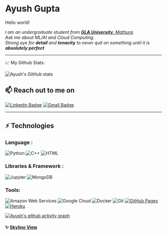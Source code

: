 # Ayush Gupta&nbsp;

Hello world!

<p>
  <em>
    I am an undergraduate student from <a href="https://amu.ac.in/"> <b>GLA University</b>, Mathura</a>. <br>
    Ask me about ML/AI and Cloud Computing. <br> Strong eye for <b>detail</b> and <b>tenacity</b> to never quit on something until it is <b>absolutely perfect</b>&nbsp;
  </em>  
</p>

---

📈 My Github Stats:


![Ayush's GitHub stats](https://github-readme-stats.vercel.app/api?username=ayush852&count_private=true&theme=radical)


<h2>📫 Reach out to me on</h2>


[![Linkedin Badge](https://img.shields.io/badge/-LinkedIn-blue?style=flat-square&logo=Linkedin&logoColor=white&link=https://www.linkedin.com/in/ayushguptaag/)](https://www.linkedin.com/in/ayushguptaag/)
[![Gmail Badge](https://img.shields.io/badge/-Gmail-c14438?style=flat-square&logo=Gmail&logoColor=white&link=mailto:emailtoayushgupta@yahoo.com)](mailto:emailtoayushgupta@yahoo.com)

  
---  

## ⚡ Technologies

### Language :

![Python](https://img.shields.io/badge/-Python-black?style=flat-square&logo=Python)
![C++](https://img.shields.io/badge/-C++-00599C?style=flat-square&logo=c)
![HTML](https://img.shields.io/badge/-HTML5-E34F26?style=flat-square&logo=html5&logoColor=white)

### Libraries & Framework :

![Jupyter](https://img.shields.io/badge/-jupyter-white?style=flat-square&logo=jupyter)
![MongoDB](https://img.shields.io/badge/-mongodb-white?style=flat-square&logo=mongodb)

### Tools:

![Amazon Web Services](https://img.shields.io/badge/Amazon%20AWS-232F3E?style=flat-square&logo=amazon-aws)
![Google Cloud](https://img.shields.io/badge/Google%20Cloud-black?style=flat-square&logo=google-cloud)
![Docker](https://img.shields.io/badge/-Docker-white?style=flat-square&logo=docker)
![Git](https://img.shields.io/badge/-Git-black?style=flat-square&logo=git)
<a href="#"><img alt="GitHub Pages" src="https://img.shields.io/badge/GitHub%20Pages-%23327FC7.svg?logo=github&logoColor=white"></a> 
<a href="#"><img alt="Heroku" src="https://img.shields.io/badge/Heroku%20-%23430098.svg?logo=heroku&logoColor=white"></a>


[![Ayush's github activity graph](https://activity-graph.herokuapp.com/graph?username=ayush852&theme=radical&bg_color=pinka&hide_border=true&area=true)](https://git.io/ayush852)





#### ✨ [Skyline View](https://skyline.github.com/ayush852/2021)

